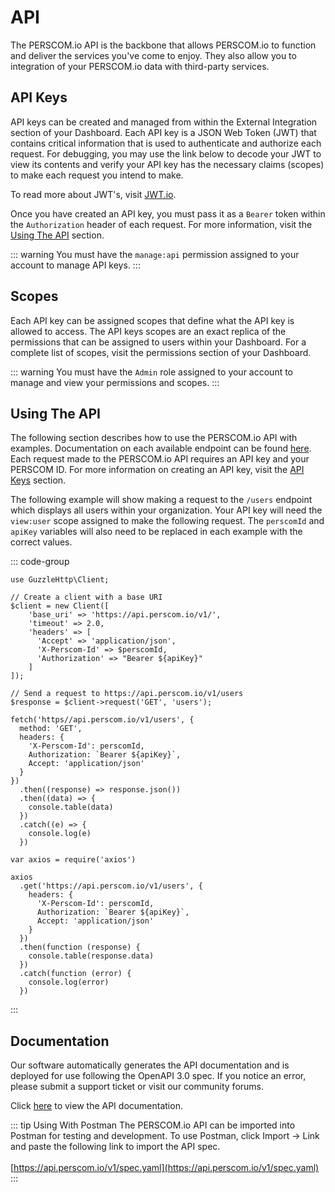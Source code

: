 # API

The PERSCOM.io API is the backbone that allows PERSCOM.io to function and deliver the services you've come to enjoy. They also allow you to
integration of your PERSCOM.io data with third-party services.

## API Keys

API keys can be created and managed from within the External Integration section of your Dashboard. Each API key is a JSON Web Token (JWT)
that contains critical information that is used to authenticate and authorize each request. For debugging, you may use the link below to
decode your JWT to view its contents and verify your API key has the necessary claims (scopes) to make each request you intend to make.

To read more about JWT's, visit [JWT.io](http://jwt.io).

Once you have created an API key, you must pass it as a `Bearer` token within the `Authorization` header of each request. For more
information, visit the [Using The API](#using-the-api) section.

<!-- prettier-ignore -->
::: warning
You must have the `manage:api` permission assigned to your account to manage API keys.
:::

## Scopes

Each API key can be assigned scopes that define what the API key is allowed to access. The API keys scopes are an exact replica of the
permissions that can be assigned to users within your Dashboard. For a complete list of scopes, visit the permissions section of your
Dashboard.

<!-- prettier-ignore -->
::: warning
You must have the `Admin` role assigned to your account to manage and view your permissions and scopes.
:::

## Using The API

The following section describes how to use the PERSCOM.io API with examples. Documentation on each available endpoint can be found
[here](https://perscom.io/documentation/api). Each request made to the PERSCOM.io API requires an API key and your PERSCOM ID. For more
information on creating an API key, visit the [API Keys](#api-keys) section.

The following example will show making a request to the `/users` endpoint which displays all users within your organization. Your API key
will need the `view:user` scope assigned to make the following request. The `perscomId` and `apiKey` variables will also need to be replaced
in each example with the correct values.

::: code-group

```php:line-numbers [PHP]
use GuzzleHttp\Client;

// Create a client with a base URI
$client = new Client([
    'base_uri' => 'https://api.perscom.io/v1/',
    'timeout' => 2.0,
    'headers' => [
      'Accept' => 'application/json',
      'X-Perscom-Id' => $perscomId,
      'Authorization' => "Bearer ${apiKey}"
    ]
]);

// Send a request to https://api.perscom.io/v1/users
$response = $client->request('GET', 'users');
```

```js:line-numbers [Javascript (fetch)]
fetch('https//api.perscom.io/v1/users', {
  method: 'GET',
  headers: {
    'X-Perscom-Id': perscomId,
    Authorization: `Bearer ${apiKey}`,
    Accept: 'application/json'
  }
})
  .then((response) => response.json())
  .then((data) => {
    console.table(data)
  })
  .catch((e) => {
    console.log(e)
  })
```

```js:line-numbers [Javascript (axios)]
var axios = require('axios')

axios
  .get('https://api.perscom.io/v1/users', {
    headers: {
      'X-Perscom-Id': perscomId,
      Authorization: `Bearer ${apiKey}`,
      Accept: 'application/json'
    }
  })
  .then(function (response) {
    console.table(response.data)
  })
  .catch(function (error) {
    console.log(error)
  })
```

:::

## Documentation

Our software automatically generates the API documentation and is deployed for use following the OpenAPI 3.0 spec. If you notice an error,
please submit a support ticket or visit our community forums.

Click [here](https://perscom.io/documentation/api) to view the API documentation.

<!-- prettier-ignore -->
::: tip Using With Postman
The PERSCOM.io API can be imported into Postman for testing and development. To use Postman, click Import -> Link and paste the following link to import the API spec.
<br><br>
[https://api.perscom.io/v1/spec.yaml](https://api.perscom.io/v1/spec.yaml) 
:::
